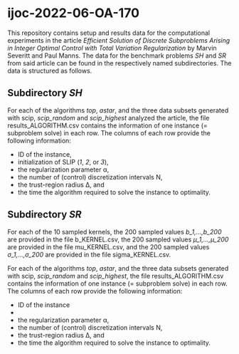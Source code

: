 # ijoc-2022-06-OA-170

This repository contains setup and results data for the computational experiments in the article _Efficient Solution of Discrete Subproblems Arising in Integer Optimal Control with Total Variation Regularization_ by Marvin Severitt and Paul Manns. The data for the benchmark problems _SH_ and _SR_ from said article can be found in the respectively named subdirectories. The data is structured as follows.

## Subdirectory _SH_

For each of the algorithms _top_, _astar_, and the three data subsets generated with scip, _scip\_random_ and _scip\_highest_ analyzed the article, the file results_ALGORITHM.csv contains the information of one instance (= subproblem solve) in each row. The columns of each row provide the following information:

* ID of the instance,
* initialization of SLIP (_1_, _2_, or  _3_),
* the regularization parameter &alpha;,
* the number of (control) discretization intervals N,
* the trust-region radius &Delta;, and
* the time the algorithm required to solve the instance to optimality.

## Subdirectory _SR_

For each of the 10 sampled kernels, the 200 sampled values _b\_1,...,b\_200_ are provided in the file b_KERNEL.csv, the 200 sampled values _&mu;\_1,...,&mu;\_200_ are provided in the file mu_KERNEL.csv, and the 200 sampled values _&sigma;\_1,...,&sigma;\_200_ are provided in the file sigma_KERNEL.csv. 

For each of the algorithms _top_, _astar_, and the three data subsets generated with scip, _scip\_random_ and _scip\_highest_, the file results_ALGORITHM.csv contains the information of one instance (= subproblem solve) in each row. The columns of each row provide the following information:

* ID of the instance
* 
* the regularization parameter &alpha;,
* the number of (control) discretization intervals N,
* the trust-region radius &Delta;, and
* the time the algorithm required to solve the instance to optimality.
